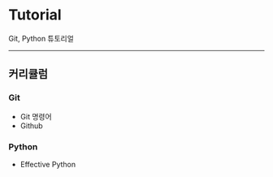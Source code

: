 # Tutorial
Git, Python 튜토리얼

---
## 커리큘럼

### Git
- Git 명령어
- Github

### Python
- Effective Python 